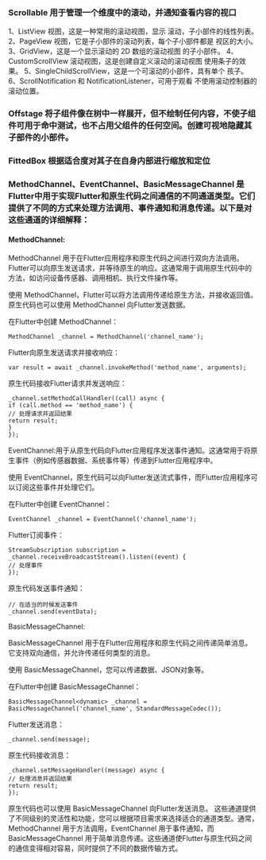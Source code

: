 ### Scrollable 用于管理一个维度中的滚动，并通知查看内容的视口
1、ListView 视图，这是一种常用的滚动视图，显示 滚动，子小部件的线性列表。
2、PageView 视图，它是子小部件的滚动列表，每个子小部件都是 视区的大小。
3、GridView，这是一个显示滚动的 2D 数组的滚动视图 的子小部件。
4、CustomScrollView 滚动视图，这是创建自定义滚动的滚动视图 使用条子的效果。
5、SingleChildScrollView，这是一个可滚动的小部件，具有单个 孩子。
6、ScrollNotification 和 NotificationListener，可用于观看 不使用滚动控制器的滚动位置。
### Offstage 将子组件像在树中一样展开，但不绘制任何内容，不使子组件可用于命中测试，也不占用父组件的任何空间。创建可视地隐藏其子部件的小部件。
### FittedBox 根据适合度对其子在自身内部进行缩放和定位

### MethodChannel、EventChannel、BasicMessageChannel 是Flutter中用于实现Flutter和原生代码之间通信的不同通道类型。它们提供了不同的方式来处理方法调用、事件通知和消息传递。以下是对这些通道的详细解释：


#### MethodChannel:

MethodChannel 用于在Flutter应用程序和原生代码之间进行双向方法调用。Flutter可以向原生发送请求，并等待原生的响应。这通常用于调用原生代码中的方法，如访问设备传感器、调用相机、执行文件操作等。

使用 MethodChannel，Flutter可以将方法调用传递给原生方法，并接收返回值。原生代码也可以使用 MethodChannel 向Flutter发送数据。

在Flutter中创建 MethodChannel：

````
MethodChannel _channel = MethodChannel('channel_name');
````
Flutter向原生发送请求并接收响应：
````
var result = await _channel.invokeMethod('method_name', arguments);
````
原生代码接收Flutter请求并发送响应：

````
_channel.setMethodCallHandler((call) async {
if (call.method == 'method_name') {
// 处理请求并返回结果
return result;
}
});
````
EventChannel:用于从原生代码向Flutter应用程序发送事件通知。这通常用于将原生事件（例如传感器数据、系统事件等）传递到Flutter应用程序中。

使用 EventChannel，原生代码可以向Flutter发送流式事件，而Flutter应用程序可以订阅这些事件并处理它们。

在Flutter中创建 EventChannel：

````
EventChannel _channel = EventChannel('channel_name');
````

Flutter订阅事件：

````
StreamSubscription subscription = _channel.receiveBroadcastStream().listen((event) {
// 处理事件
});
````
原生代码发送事件通知：

````
// 在适当的时候发送事件
_channel.send(eventData);
````
BasicMessageChannel:

BasicMessageChannel 用于在Flutter应用程序和原生代码之间传递简单消息。它支持双向通信，并允许传递任何类型的消息。

使用 BasicMessageChannel，您可以传递数据、JSON对象等。

在Flutter中创建 BasicMessageChannel：

````
BasicMessageChannel<dynamic> _channel = BasicMessageChannel('channel_name', StandardMessageCodec());
````
Flutter发送消息：

````
_channel.send(message);
````
原生代码接收消息：

````
_channel.setMessageHandler((message) async {
// 处理消息并返回结果
return result;
});
````
原生代码也可以使用 BasicMessageChannel 向Flutter发送消息。
这些通道提供了不同级别的灵活性和功能，您可以根据项目需求来选择适合的通道类型。通常，MethodChannel 用于方法调用，EventChannel 用于事件通知，而 BasicMessageChannel 用于简单消息传递。这些通道使Flutter与原生代码之间的通信变得相对容易，同时提供了不同的数据传输方式。





